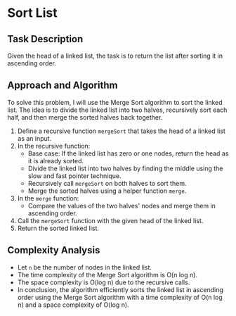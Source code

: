 # Sort List

## Task Description
Given the head of a linked list, the task is to return the list after sorting it in ascending order.

## Approach and Algorithm
To solve this problem, I will use the Merge Sort algorithm to sort the linked list. The idea is to divide the linked list into two halves, recursively sort each half, and then merge the sorted halves back together.

1. Define a recursive function `mergeSort` that takes the head of a linked list as an input.
2. In the recursive function:
   - Base case: If the linked list has zero or one nodes, return the head as it is already sorted.
   - Divide the linked list into two halves by finding the middle using the slow and fast pointer technique.
   - Recursively call `mergeSort` on both halves to sort them.
   - Merge the sorted halves using a helper function `merge`.
3. In the `merge` function:
   - Compare the values of the two halves' nodes and merge them in ascending order.
4. Call the `mergeSort` function with the given head of the linked list.
5. Return the sorted linked list.

## Complexity Analysis
- Let `n` be the number of nodes in the linked list.
- The time complexity of the Merge Sort algorithm is O(n log n).
- The space complexity is O(log n) due to the recursive calls.
- In conclusion, the algorithm efficiently sorts the linked list in ascending order using the Merge Sort algorithm with a time complexity of O(n log n) and a space complexity of O(log n).


